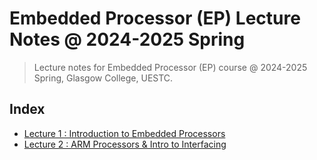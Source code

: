 # Embedded Processor (EP) Lecture Notes @ 2024-2025 Spring

> Lecture notes for Embedded Processor (EP) course @ 2024-2025 Spring, Glasgow College, UESTC.

## Index

- [Lecture 1 : Introduction to Embedded Processors](Lectures/Lecture1.md)
- [Lecture 2 : ARM Processors & Intro to Interfacing](Lectures/Lecture2.md)
